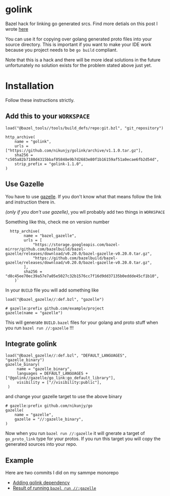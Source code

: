 # golink
Bazel hack for linking go generated srcs. Find more detials on this post I wrote [here](https://medium.com/goc0de/a-cute-bazel-proto-hack-for-golang-ides-2a4ef0415a7f?source=friends_link&sk=2ee762dff53812f8068b44f9e0f085f7)

You can use it for copying over golang generated proto files into your source directory. 
This is important if you want to make your IDE work because you project needs to be `go build` compliant. 

Note that this is a hack and there will be more ideal solutions in the future unfortunately no solution exists for the problem stated above just yet. 


# Installation
Follow these instructions strictly. 

## Add this to your `WORKSPACE`
```
load("@bazel_tools//tools/build_defs/repo:git.bzl", "git_repository")

http_archive(
    name = "golink",
    urls = ["https://github.com/nikunjy/golink/archive/v1.1.0.tar.gz"],
    sha256 = "c505a82b7180d4315bbaf05848e9b7d2683e80f1b16159af51a0ecae6fb2d54d",
    strip_prefix = "golink-1.1.0",
)
```

## Use Gazelle
You have to use [gazelle](https://github.com/bazelbuild/bazel-gazelle). If you don't know what that means follow the link and instruction there in. 

*(only if you don't use gazelle)*, you wll probably add two things in `WORKSPACE` 

Something like this, check me on version number 
```
  http_archive(
        name = "bazel_gazelle",
        urls = [
            "https://storage.googleapis.com/bazel-mirror/github.com/bazelbuild/bazel-gazelle/releases/download/v0.20.0/bazel-gazelle-v0.20.0.tar.gz",
            "https://github.com/bazelbuild/bazel-gazelle/releases/download/v0.20.0/bazel-gazelle-v0.20.0.tar.gz",
        ],
        sha256 = "d8c45ee70ec39a57e7a05e5027c32b1576cc7f16d9dd37135b0eddde45cf1b10",
    )`
 ```
 
 In your `BUILD` file you will add something like 
 ```
 load("@bazel_gazelle//:def.bzl", "gazelle")

 # gazelle:prefix github.com/example/project
 gazelle(name = "gazelle")
```

This will generate `BUILD.bazel` files for your golang and proto stuff when you run `bazel run //:gazelle` !!! 

## Integrate golink
```
load("@bazel_gazelle//:def.bzl", "DEFAULT_LANGUAGES", "gazelle_binary")
gazelle_binary(
     name = "gazelle_binary",
     languages = DEFAULT_LANGUAGES + ["@golink//gazelle/go_link:go_default_library"],
     visibility = ["//visibility:public"],
 )
```

and change your gazelle target to use the above binary 

```
# gazelle:prefix github.com/nikunjy/go
gazelle(
    name = "gazelle",
    gazelle = "//:gazelle_binary",
)
```

Now when you run `bazel run //:gazelle` it will gnerate a target of `go_proto_link` type for your protos. If you run this target you will copy the generated sources into your repo. 


## Example
Here are two commits I did on my sammpe monorepo
* [Adding golink dependency](https://github.com/nikunjy/go/commit/515430cb666facb10df81a1df6597cd4cf24e69e)
* [Result of running `bazel run //:gazelle`](https://github.com/nikunjy/go/commit/7423c84db9a584d7429a34600e5a621654ea3cad)
